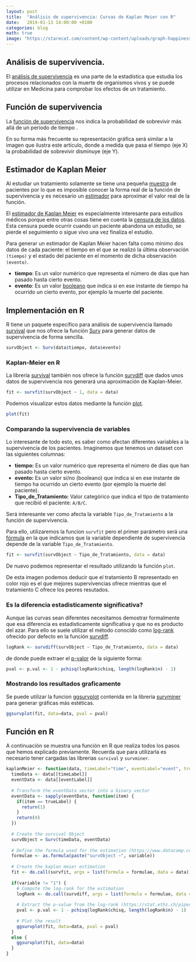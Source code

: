 ```yaml
---
layout: post
title:  "Análisis de supervivencia: Curvas de Kaplan Meier con R"
date:   2019-01-13 14:00:00 +0100
categories: blog
math: true
image: "https://starecat.com/content/wp-content/uploads/graph-happiness-intelligence-the-simpsons-lisa.jpg"
---
```


<amp-img layout="responsive" src="https://starecat.com/content/wp-content/uploads/graph-happiness-intelligence-the-simpsons-lisa.jpg" width="324" height="243" alt="Imagen de los Simpsons con una gráfica"></amp-img>

## Análisis de supervivencia.

El [análisis de supervivencia](https://es.wikipedia.org/wiki/An%C3%A1lisis_de_la_supervivencia) es una parte de la estadística que estudia los procesos relacionados con la muerte de organismos vivos y se puede utilizar en Medicina para comprobar los efectos de un tratamiento.

## Función de supervivencia

La [función de supervivencia](https://es.wikipedia.org/wiki/Funci%C3%B3n_de_supervivencia) <amp-mathml layout="container" inline data-formula="$$ S $$"></amp-mathml> nos indica la probabilidad de sobrevivir más allá de un periodo de tiempo <amp-mathml layout="container" inline data-formula="`t`"></amp-mathml>.


<amp-mathml layout="container" data-formula="$$ S(t) = ProbabilidadSupervivencia $$]">
</amp-mathml>

En su forma más frecuente su representación gráfica será similar a la imagen que ilustra este artículo, donde a medida que pasa el tiempo (eje X) la probabilidad de sobrevivir disminuye (eje Y).


## Estimador de Kaplan Meier

Al estudiar un tratamiento solamente se tiene una pequeña [muestra](https://es.wikipedia.org/wiki/Muestra_estad%C3%ADstica) de pacientes por lo que es imposible conocer la forma real de la función de supervivencia y es necesario un [estimador](https://es.wikipedia.org/wiki/Estimador) para aproximar el valor real de la función.

El [estimador de Kaplan Meier](https://es.wikipedia.org/wiki/Estimador_de_Kaplan-Meier) es especialmente interesante para estudios médicos porque entre otras cosas tiene en cuenta la [censura de los datos](https://es.wikipedia.org/wiki/Censura_(estad%C3%ADstica)). Esta censura puede ocurrir cuando un paciente abandona un estudio, se pierde el seguimiento o sigue vivo una vez finaliza el estudio.

Para generar un estimador de Kaplan Meier hacen falta como mínimo dos datos de cada paciente: el tiempo en el que se realizó la última observación `(tiempo)` y el estado del paciente en el momento de dicha observación `(evento)`.

- **tiempo**: Es un valor numérico que representa el número de dias que han pasado hasta cierto evento.
- **evento**: Es un valor [booleano](https://es.wikipedia.org/wiki/Tipo_de_dato_l%C3%B3gico) que indica si en ese instante de tiempo ha ocurrido un cierto evento, por ejemplo la muerte del paciente.


## Implementación en R

R tiene un paquete específico para análisis de supervivencia llamado [survival](https://cran.r-project.org/web/packages/survival/index.html) que nos ofrece la función [Surv](https://www.rdocumentation.org/packages/survival/versions/2.11-4/topics/Surv) para generar datos de supervivencia de forma sencilla.

```R
survObject <- Surv(data$tiempo, data$evento)
```

### Kaplan-Meier en R

La librería [survival](https://cran.r-project.org/web/packages/survival/index.html) también nos ofrece la función [survdiff](https://stat.ethz.ch/R-manual/R-devel/library/survival/html/survdiff.html) que dados unos datos de supervivencia nos generará una aproximación de Kaplan-Meier.

```R
fit <- survfit(survObject ~ 1, data = data)
```

Podemos visualizar estos datos mediante la función [plot](https://www.rdocumentation.org/packages/graphics/versions/3.5.2/topics/plot).

```R
plot(fit)
```

### Comparando la supervivencia de variables

Lo interesante de todo esto, es saber como afectan diferentes variables a la supervivencia de los pacientes. Imaginemos que tenemos un dataset con las siguientes columnas:

- **tiempo:** Es un valor numérico que representa el número de dias que han pasado hasta cierto evento.
- **evento:** Es un valor si/no (booleano) que indica si en ese instante de tiempo ha ocurrido un cierto evento (por ejemplo la muerte del paciente).
- **Tipo_de_Tratamiento:** Valor categórico que indica el tipo de tratamiento que recibió el paciente: `A/B/C`.


Será interesante ver como afecta la variable  `Tipo_de_Tratamiento` a la función de supervivencia.


Para ello, utilizaremos la funcion `survfit` pero el primer parámetro será una [fórmula](https://www.datacamp.com/community/tutorials/r-formula-tutorial) en la que indicamos que la variable dependiente de supervivencia depende de la variable `Tipo_de_Tratamiento`.

```R
fit <- survfit(survObject ~ Tipo_de_Tratamiento, data = data)
```

De nuevo podemos representar el resultado utilizando la función `plot`.

<amp-img src="http://dwoll.de/rexrepos/content/assets/figure/rerSurvivalKM03.png" 
  layout="responsive"
  width="504"
  height="504"
  alt="Curva de kaplan meier comparando 3 tratamientos">
</amp-img>

De esta imagen podemos deducir que el tratamiento B representado en color rojo es el que mejores supervivencias ofrece mientras que el tratamiento C ofrece los peores resutados.

### Es la diferencia estadisticamente significativa?

Aunque las curvas sean diferentes necesitamos demostrar formalmente que esa diferencia es estadisticamente significativa y que no es producto del azar. Para ello se suele utilizar el método conocido como [log-rank](https://es.wikipedia.org/wiki/Prueba_de_Mantel%E2%80%93Cox) ofrecido por defecto en la función [survdiff](https://stat.ethz.ch/R-manual/R-devel/library/survival/html/survdiff.html).

```R
logRank <- survdiff(survObject ~ Tipo_de_Tratamiento, data = data)
```

de donde puede extraer el [p-valor](https://es.wikipedia.org/wiki/Valor_p) de la siguiente forma:

```R
pval <- p.val <- 1 - pchisq(logRank$chisq, length(logRank$n) - 1) 
```

### Mostrando los resultados graficamente
Se puede utilizar la funcion [ggsurvplot](https://www.rdocumentation.org/packages/survminer/versions/0.4.3/topics/ggsurvplot) contenida en la libreria [survminer](https://cran.r-project.org/web/packages/survminer/index.html) para generar gráficas más estéticas.

```R
ggsurvplot(fit, data=data, pval = pval)
```


<amp-img src="http://www.sthda.com/sthda/RDoc/figure/survminer/surminer-ggplot2-survival-plot-line-types-colors-2.png" 
  layout="responsive"
  width="774"
  height="573"
  alt="Curva de kaplan meier comparando supervivencia por sexos y mostrando el p valor.">
</amp-img>

## Función en R

A continuación se muestra una función en R que realiza todos los pasos que hemos explicado previamente. Recuerda que para utilizarla es necesario tener cargadas las librerias `survival` y `survminer`.

```R
kaplanMeier <- function(data, timeLabel="time", eventLabel="event", trueLabel="SI", falseLabel="NO", variable = "1") {
  timeData <- data[[timeLabel]]
  eventData <- data[[eventLabel]]
  
  # Transform the eventData vector into a binary vector
  eventData <- sapply(eventData, function(item) {
    if(item == trueLabel) {
      return(1)
    }
    return(0)
  })
  
  # Create the survival Object 
  survObject = Surv(timeData, eventData)
  
  # Define the formula used for the estimation (https://www.datacamp.com/community/tutorials/r-formula-tutorial)
  formulae <- as.formula(paste("survObject ~", variable))
  
  # Create the kaplan meier estimation 
  fit <- do.call(survfit, args = list(formula = formulae, data = data))
  
  if(variable != "1") {
    # Compute the log-rank for the estimation
    logRank <- do.call(survdiff, args = list(formula = formulae, data = data))
    
    # Extract the p-value from the log-rank (https://stat.ethz.ch/pipermail/r-help/2007-April/130676.html)
    pval <- p.val <- 1 - pchisq(logRank$chisq, length(logRank$n) - 1) 
    
    # Plot the result
    ggsurvplot(fit, data=data, pval = pval)
  }
  else {
    ggsurvplot(fit, data=data)
  }
}
```
